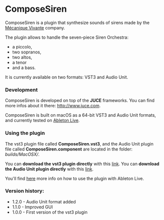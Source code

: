 # ComposeSiren

ComposeSiren is a plugin that synthesize sounds of sirens made by the [Mécanique Vivante][1] company.

The plugin allows to handle the seven-piece Siren Orchestra:
- a piccolo,
- two sopranos,
- two altos,
- a tenor
- and a bass.

It is currently available on two formats: VST3 and Audio Unit.




### Development

ComposeSiren is developed on top of the **JUCE** frameworks. You can find more infos about it there: http://www.juce.com.

ComposeSiren is built on macOS as a 64-bit VST3 and Audio Unit formats, and currently tested on [Ableton Live][4].

### Using the plugin


The vst3 plugin file called **ComposeSiren.vst3**, and the Audio Unit plugin file called **ComposeSiren.component** are located in the folder: *builds/MacOSX/*.



You can **download the vst3 plugin directly** with this [link][2].
You can **download the Audio Unit plugin directly** with this [link][5].



You'll find [here][3] more info on how to use the plugin with Ableton Live.


### Version history:
- 1.2.0 - Audio Unit format added
- 1.1.0 - Improved GUI
- 1.0.0 - First version of the vst3 plugin



[1]: https://www.mecanique-vivante.com/en/the-song-of-the-sirens/the-musical-siren
[2]: https://minhaskamal.github.io/DownGit/#/home?url=https://github.com/patriceguyot/ComposeSiren/tree/master/Builds/MacOSX/ComposeSiren.vst3
[3]: https://help.ableton.com/hc/en-us/sections/202295165-Plug-Ins
[4]: https://www.ableton.com/en/live/
[5]: https://minhaskamal.github.io/DownGit/#/home?url=https://github.com/patriceguyot/ComposeSiren/tree/master/Builds/MacOSX/ComposeSiren.component
